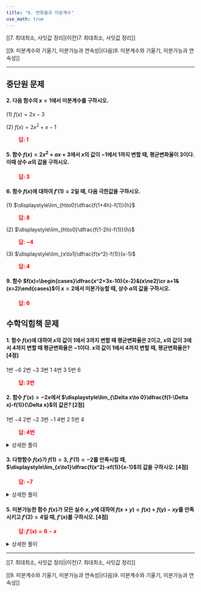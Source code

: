 ```yaml
---
title: "8. 변화율과 미분계수"
use_math: true
---
```

[[7. 최대최소, 사잇값 정리|(이전)7. 최대최소, 사잇값 정리]]

[[9. 미분계수와 기울기, 미분가능과 연속성|(다음)9. 미분계수와 기울기, 미분가능과 연속성]]

***
## 중단원 문제

#### 2. 다음 함수의 $x=1$에서 미분계수를 구하시오.

(1) $f(x)=2x-3$

(2) $f(x)=2x^2+x-1$

**<span style="color: red;">$\qquad$답: $1$</span>**

#### 5. 함수 $f(x)=2x^2+ax+3$에서 $x$의 값이 $-1$에서 $1$까지 변할 때, 평균변화율이 $3$이다. 이때 상수 $a$의 값을 구하시오.

**<span style="color: red;">$\qquad$답: $3$</span>**

#### 6. 함수 $f(x)$에 대하여 $f'(1)=2$일 때, 다음 극한값을 구하시오.

(1) $\displaystyle\lim_{h\to0}\dfrac{f(1+4h)-f(1)}{h}$

**<span style="color: red;">$\qquad$답: $8$</span>**

(2) $\displaystyle\lim_{h\to0}\dfrac{f(1-2h)-f(1)}{h}$

**<span style="color: red;">$\qquad$답: $-4$</span>**

(3) $\displaystyle\lim_{x\to1}\dfrac{f(x^2)-f(1)}{x-1}$

**<span style="color: red;">$\qquad$답: $4$</span>**


#### 9. 함수 $f(x)=\begin{cases}\dfrac{x^2+3x-10}{x-2}&(x\ne2)\cr a+1&(x=2)\end{cases}$이 $x=2$에서 미분가능할 때, 상수 $a$의 값을 구하시오.

**<span style="color: red;">$\qquad$답: $6$</span>**

## 수학익힘책 문제

#### 1. 함수 $f(x)$에 대하여 $x$의 값이 $1$에서 $3$까지 변할 때 평균변화율은 $2$이고, $x$의 값이 $3$에서 $4$까지 변할 때 평균변화율은 $-1$이다. $x$의 값이 $1$에서 $4$까지 변할 때, 평균변화율은? [4점]

1번 $-6$ 2번 $-3$ 3번 $1$ 4번 $3$ 5번 $6$

**<span style="color: red;">$\qquad$답: 3번</span>**

#### 2. 함수 $f'(x)=-2x$에서 $\displaystyle\lim_{\Delta x\to 0}\dfrac{f(1-\Delta x)-f(1)}{\Delta x}$의 값은? [2점]

1번 $-4$ 2번 $-2$ 3번 $-1$ 4번 $2$ 5번 $4$

**<span style="color: red;">$\qquad$답: 4번</span>**
<details>
    <summary>상세한 풀이</summary>
    <p><img src="/assets/two cs/상세풀이27.jpg"/></p>
</details>

#### 3. 다항함수 $f(x)$가 $f(1)=3,\ f'(1)=-2$를 만족시킬 때, $\displaystyle\lim_{x\to1}\dfrac{f(x^2)-xf(1)}{x-1}$의 값을 구하시오. [4점]

**<span style="color: red;">$\qquad$답: $-7$</span>**
<details>
    <summary>상세한 풀이</summary>
    <p><img src="/assets/two cs/상세풀이28.jpg"/></p>
</details>




#### 5. 미분가능한 함수 $f(x)$가 모든 실수 $x, y$에 대하여 $f(x+y)=f(x)+f(y)-xy$를 만족시키고 $f'(2)=4$일 때, $f'(x)$를 구하시오. [4점]

**<span style="color: red;">$\qquad$답: $f'(x)=6-x$</span>**
<details>
    <summary>상세한 풀이</summary>
    <p><img src="/assets/two cs/상세풀이29.jpg"/></p>
</details>

***

[[7. 최대최소, 사잇값 정리|(이전)7. 최대최소, 사잇값 정리]]

[[9. 미분계수와 기울기, 미분가능과 연속성|(다음)9. 미분계수와 기울기, 미분가능과 연속성]]